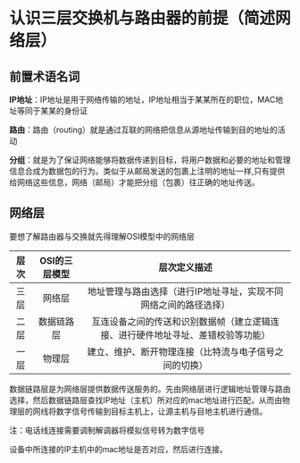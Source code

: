 # 认识三层交换机与路由器的前提（简述网络层）

## 前置术语名词

**IP地址**：IP地址是用于网络传输的地址，IP地址相当于某某所在的职位，MAC地址等同于某某的身份证

**路由**：路由（routing）就是通过互联的网络把信息从源地址传输到目的地址的活动

**分组**：就是为了保证网络能够将数据传递到目标，将用户数据和必要的地址和管理信息合成为数据包的行为。类似于从邮局发送的包裹上注明的地址一样,只有提供给网络这些信息，网络（邮局）才能把分组（包裹）往正确的地址传送。



## 网络层

要想了解路由器与交换就先得理解OSI模型中的网络层

|层次|OSI的三层模型|层次定义描述|
|:-:|:-:|:-:
|三层|网络层|地址管理与路由选择（进行IP地址寻址，实现不同网络之间的路径选择）|
|二层|数据链路层|互连设备之间的传送和识别数据帧（建立逻辑连接、进行硬件地址寻址、差错校验等功能）|
|一层|物理层|建立、维护、断开物理连接（比特流与电子信号之间的切换）

数据链路层是为网络层提供数据传送服务的。先由网络层进行逻辑地址管理与路由选择，然后数据链路层查找IP地址（主机）所对应的mac地址进行匹配，从而由物理层的网线将数字信号传输到目标主机上，让源主机与目地主机进行通信。

注：电话线连接需要调制解调器将模拟信号转为数字信号


设备中所连接的IP主机中的mac地址是否对应，然后进行连接。
